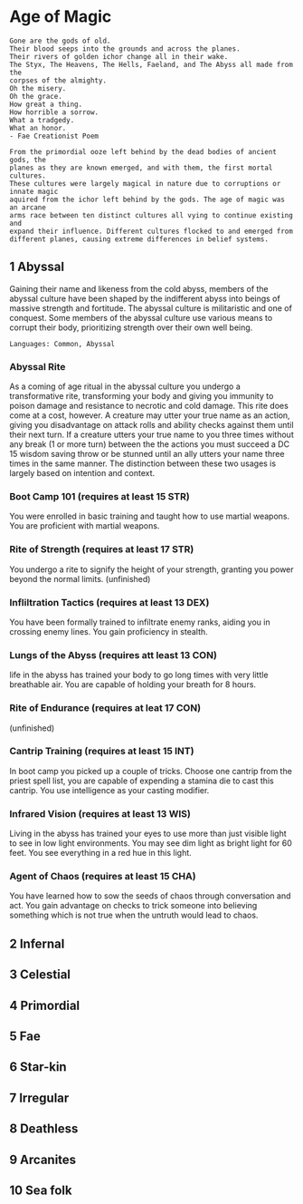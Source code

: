 # Age of Magic
```
Gone are the gods of old.
Their blood seeps into the grounds and across the planes.
Their rivers of golden ichor change all in their wake.
The Styx, The Heavens, The Hells, Faeland, and The Abyss all made from the 
corpses of the almighty.
Oh the misery.
Oh the grace.
How great a thing.
How horrible a sorrow.
What a tradgedy.
What an honor.
- Fae Creationist Poem

From the primordial ooze left behind by the dead bodies of ancient gods, the
planes as they are known emerged, and with them, the first mortal cultures. 
These cultures were largely magical in nature due to corruptions or innate magic
aquired from the ichor left behind by the gods. The age of magic was an arcane
arms race between ten distinct cultures all vying to continue existing and 
expand their influence. Different cultures flocked to and emerged from
different planes, causing extreme differences in belief systems.
```

## 1 Abyssal
Gaining their name and likeness from the cold abyss, members of the abyssal 
culture have been shaped by the indifferent abyss into beings of massive
strength and fortitude. The abyssal culture is militaristic and one of conquest.
Some members of the abyssal culture use various means to corrupt their body,
prioritizing strength over their own well being.

```
Languages: Common, Abyssal
```

### Abyssal Rite
As a coming of age ritual in the abyssal culture you undergo a transformative 
rite, transforming your body and giving you immunity to poison damage and 
resistance to necrotic and cold damage. This rite does come at a cost, however. 
A creature may utter your true name as an action, giving you disadvantage on 
attack rolls and ability checks against them until their next turn. If a 
creature utters your true name to you three times without any break 
(1 or more turn) between the the actions you must succeed a DC 15 wisdom saving 
throw or be stunned until an ally utters your name three times in the same 
manner. The distinction between these two usages is largely based on intention 
and context.

### Boot Camp 101 (requires at least 15 STR)
You were enrolled in basic training and taught how to use martial weapons. You 
are proficient with martial weapons.

### Rite of Strength (requires at least 17 STR)
You undergo a rite to signify the height of your strength, granting you power
beyond the normal limits. (unfinished)

### Infliltration Tactics (requires at least 13 DEX)
You have been formally trained to infiltrate enemy ranks, aiding you in crossing
enemy lines. You gain proficiency in stealth. 

### Lungs of the Abyss (requires att least 13 CON)
life in the abyss has trained your body to go long times with very little 
breathable air. You are capable of holding your breath for 8 hours.

### Rite of Endurance (requires at leat 17 CON)
(unfinished)

### Cantrip Training (requires at least 15 INT)
In boot camp you picked up a couple of tricks. Choose one cantrip from the 
priest spell list, you are capable of expending a stamina die to cast this 
cantrip. You use intelligence as your casting modifier.

### Infrared Vision (requires at least 13 WIS)
Living in the abyss has trained your eyes to use more than just visible light to
see in low light environments. You may see dim light as bright light for 60 
feet. You see everything in a red hue in this light. 

### Agent of Chaos (requires at least 15 CHA)
You have learned how to sow the seeds of chaos through conversation and act. You
gain advantage on checks to trick someone into believing something which is not 
true when the untruth would lead to chaos.

## 2 Infernal

## 3 Celestial

## 4 Primordial

## 5 Fae

## 6 Star-kin

## 7 Irregular

## 8 Deathless

## 9 Arcanites

## 10 Sea folk